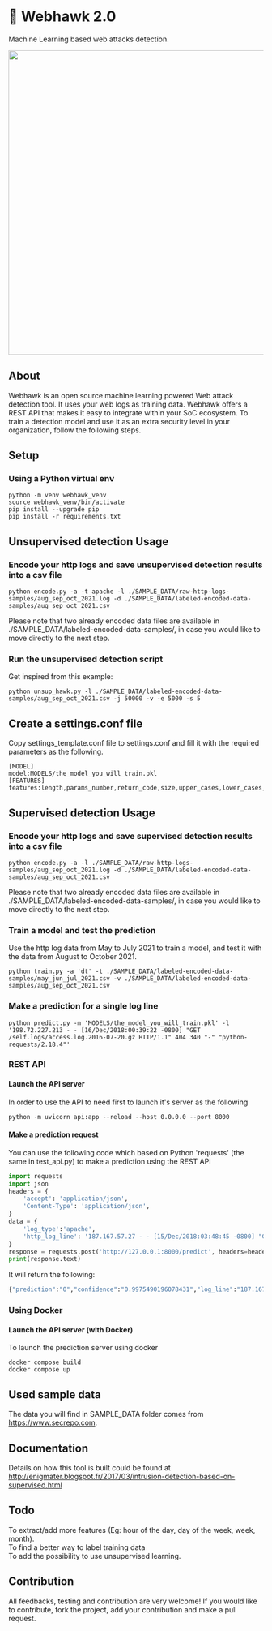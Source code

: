
# 🦅 Webhawk 2.0

Machine Learning based web attacks detection.

<p align="center">  
  <img width="600" src="https://images.unsplash.com/photo-1607240376903-9a1f6d09330d?ixid=MnwxMjA3fDB8MHxwaG90by1wYWdlfHx8fGVufDB8fHx8&ixlib=rb-1.2.1&auto=format&fit=crop&w=2340&q=80">
</p>

## About

Webhawk is an open source machine learning powered Web attack detection tool. It uses your web logs as training data. Webhawk offers a REST API that makes it easy to integrate within your SoC ecosystem. To train a detection model and use it as an extra security level in your organization, follow the following steps.

## Setup

### Using a Python virtual env

```shell
python -m venv webhawk_venv
source webhawk_venv/bin/activate
pip install --upgrade pip
pip install -r requirements.txt
```

## Unsupervised detection Usage

### Encode your http logs and save unsupervised detection results into a csv file

```shell
python encode.py -a -t apache -l ./SAMPLE_DATA/raw-http-logs-samples/aug_sep_oct_2021.log -d ./SAMPLE_DATA/labeled-encoded-data-samples/aug_sep_oct_2021.csv
```

Please note that two already encoded data files are available in ./SAMPLE_DATA/labeled-encoded-data-samples/, in case you would like to move directly to the next step.

### Run the unsupervised detection script

Get inspired from this example:

```shell
python unsup_hawk.py -l ./SAMPLE_DATA/labeled-encoded-data-samples/aug_sep_oct_2021.csv -j 50000 -v -e 5000 -s 5
```

## Create a settings.conf file

Copy settings_template.conf file to settings.conf and fill it with the required parameters as the following.

```shell
[MODEL]
model:MODELS/the_model_you_will_train.pkl
[FEATURES]
features:length,params_number,return_code,size,upper_cases,lower_cases,special_chars,url_depth
```

## Supervised detection Usage

### Encode your http logs and save supervised detection results into a csv file

```shell
python encode.py -a -l ./SAMPLE_DATA/raw-http-logs-samples/aug_sep_oct_2021.log -d ./SAMPLE_DATA/labeled-encoded-data-samples/aug_sep_oct_2021.csv
```

Please note that two already encoded data files are available in ./SAMPLE_DATA/labeled-encoded-data-samples/, in case you would like to move directly to the next step.

### Train a model and test the prediction

Use the http log data from May to July 2021 to train a model, and test it with the data from August to October 2021.

```shell
python train.py -a 'dt' -t ./SAMPLE_DATA/labeled-encoded-data-samples/may_jun_jul_2021.csv -v ./SAMPLE_DATA/labeled-encoded-data-samples/aug_sep_oct_2021.csv
```

### Make a prediction for a single log line

```shell
python predict.py -m 'MODELS/the_model_you_will_train.pkl' -l '198.72.227.213 - - [16/Dec/2018:00:39:22 -0800] "GET /self.logs/access.log.2016-07-20.gz HTTP/1.1" 404 340 "-" "python-requests/2.18.4"'
```

### REST API

#### Launch the API server

In order to use the API to need first to launch it's server as the following

```shell
python -m uvicorn api:app --reload --host 0.0.0.0 --port 8000
```

#### Make a prediction request

You can use the following code which based on Python 'requests' (the same in test_api.py) to make a prediction using the REST API

```python
import requests
import json
headers = {
    'accept': 'application/json',
    'Content-Type': 'application/json',
}
data = {
    'log_type':'apache',
    'http_log_line': '187.167.57.27 - - [15/Dec/2018:03:48:45 -0800] "GET /honeypot/Honeypot%20-%20Howto.pdf HTTP/1.1" 200 1279418 "http://www.secrepo.com/" "Mozilla/5.0 (X11; Linux x86_64) AppleWebKit/534.24 (KHTML, like Gecko) Chrome/61.0.3163.128 Safari/534.24 XiaoMi/MiuiBrowser/9.6.0-Beta"'
}
response = requests.post('http://127.0.0.1:8000/predict', headers=headers, data=json.dumps(data))
print(response.text)
```

It will return the following:

``` python
{"prediction":"0","confidence":"0.9975490196078431","log_line":"187.167.57.27 - - [15/Dec/2018:03:48:45 -0800] \"GET /honeypot/Honeypot%20-%20Howto.pdf HTTP/1.1\" 200 1279418 \"http://www.secrepo.com/\" \"Mozilla/5.0 (X11; Linux x86_64) AppleWebKit/534.24 (KHTML, like Gecko) Chrome/61.0.3163.128 Safari/534.24 XiaoMi/MiuiBrowser/9.6.0-Beta\""}
```

### Using Docker

#### Launch the API server (with Docker)

To launch the prediction server using docker

```shell
docker compose build
docker compose up
```

## Used sample data

The data you will find in SAMPLE_DATA folder comes from<br>
https://www.secrepo.com.

## Documentation

Details on how this tool is built could be found at<br>
http://enigmater.blogspot.fr/2017/03/intrusion-detection-based-on-supervised.html

## Todo

To extract/add more features (Eg: hour of the day, day of the week, week, month).
<br>To find a better way to label training data
<br>To add the possibility to use unsupervised learning.

## Contribution

All feedbacks, testing and contribution are very welcome!
If you would like to contribute, fork the project, add your contribution and make a pull request.
